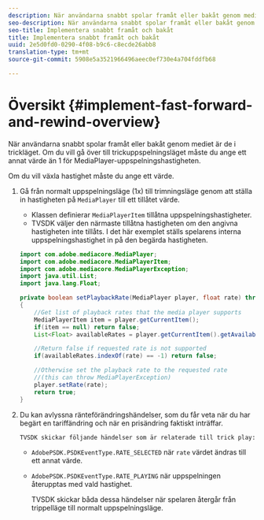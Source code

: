 ```yaml
---
description: När användarna snabbt spolar framåt eller bakåt genom mediet är de i trickläget. Om du vill gå över till trickuppspelningsläget måste du ange ett annat värde än 1 för MediaPlayer-uppspelningshastigheten.
seo-description: När användarna snabbt spolar framåt eller bakåt genom mediet är de i trickläget. Om du vill gå över till trickuppspelningsläget måste du ange ett annat värde än 1 för MediaPlayer-uppspelningshastigheten.
seo-title: Implementera snabbt framåt och bakåt
title: Implementera snabbt framåt och bakåt
uuid: 2e5d0fd0-0290-4f08-b9c6-c8ecde26abb8
translation-type: tm+mt
source-git-commit: 5908e5a3521966496aeec0ef730e4a704fddfb68

---
```



# Översikt {#implement-fast-forward-and-rewind-overview}

När användarna snabbt spolar framåt eller bakåt genom mediet är de i trickläget. Om du vill gå över till trickuppspelningsläget måste du ange ett annat värde än 1 för MediaPlayer-uppspelningshastigheten.

Om du vill växla hastighet måste du ange ett värde.

1. Gå från normalt uppspelningsläge (1x) till trimningsläge genom att ställa in hastigheten på `MediaPlayer` till ett tillåtet värde.

   * Klassen definierar `MediaPlayerItem` tillåtna uppspelningshastigheter.
   * TVSDK väljer den närmaste tillåtna hastigheten om den angivna hastigheten inte tillåts.
   I det här exemplet ställs spelarens interna uppspelningshastighet in på den begärda hastigheten.

   ```java
   import com.adobe.mediacore.MediaPlayer; 
   import com.adobe.mediacore.MediaPlayerItem; 
   import com.adobe.mediacore.MediaPlayerException; 
   import java.util.List; 
   import java.lang.Float; 
   
   private boolean setPlaybackRate(MediaPlayer player, float rate) throws MediaPlayerException  
   { 
       //Get list of playback rates that the media player supports 
       MediaPlayerItem item = player.getCurrentItem(); 
       if(item == null) return false; 
       List<Float> availableRates = player.getCurrentItem().getAvailablePlaybackRates(); 
   
       //Return false if requested rate is not supported 
       if(availableRates.indexOf(rate) == -1) return false; 
   
       //Otherwise set the playback rate to the requested rate  
       //(this can throw MediaPlayerException) 
       player.setRate(rate); 
       return true; 
   }
   ```

1. Du kan avlyssna ränteförändringshändelser, som du får veta när du har begärt en tariffändring och när en prisändring faktiskt inträffar.

       TVSDK skickar följande händelser som är relaterade till trick play:
   
   * `AdobePSDK.PSDKEventType.RATE_SELECTED` när `rate` värdet ändras till ett annat värde.

   * `AdobePSDK.PSDKEventType.RATE_PLAYING` när uppspelningen återupptas med vald hastighet.

      TVSDK skickar båda dessa händelser när spelaren återgår från trippelläge till normalt uppspelningsläge.

